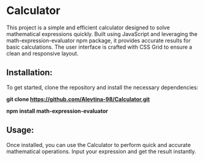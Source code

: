 # Calculator

This project is a simple and efficient calculator designed to solve mathematical expressions quickly. Built using JavaScript and leveraging the math-expression-evaluator npm package, it provides accurate results for basic calculations. The user interface is crafted with CSS Grid to ensure a clean and responsive layout.

## Installation:
To get started, clone the repository and install the necessary dependencies:

**git clone https://github.com/Alevtina-98/Calculator.git** 

**npm install math-expression-evaluator**

## Usage:

Once installed, you can use the Calculator to perform quick and accurate mathematical operations. Input your expression and get the result instantly.
